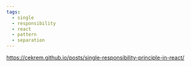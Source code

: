 ```yaml
---
tags:
  - single
  - responsibility
  - react
  - pattern
  - separation
---
```

https://cekrem.github.io/posts/single-responsibility-principle-in-react/

